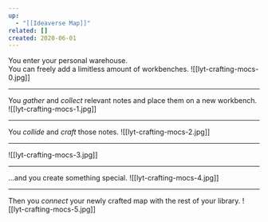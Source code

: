 ```yaml
---
up:
  - "[[Ideaverse Map]]"
related: []
created: 2020-06-01
---
```

You enter your personal warehouse.  
You can freely add a limitless amount of workbenches.
![[lyt-crafting-mocs-0.jpg]]

---
You *gather* and *collect* relevant notes and place them on a new workbench.
![[lyt-crafting-mocs-1.jpg]]

---
You *collide* and *craft* those notes.
![[lyt-crafting-mocs-2.jpg]]

---
![[lyt-crafting-mocs-3.jpg]]

---
...and you create something special.
![[lyt-crafting-mocs-4.jpg]]

---
Then you *connect* your newly crafted map with the rest of your library.
![[lyt-crafting-mocs-5.jpg]]